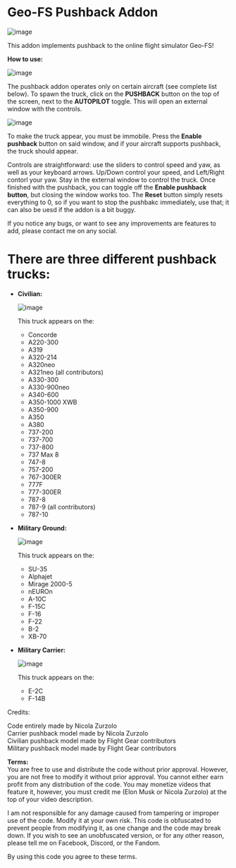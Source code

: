# Geo-FS Pushback Addon 
 
![image](https://github.com/TotallyRealElonMusk/GeoFS-Pushback/assets/72507855/65cdd21c-ac03-4255-99fd-d222c6f30214)



 This addon implements pushback to the online flight simulator Geo-FS!

 **How to use:**

![image](https://github.com/TotallyRealElonMusk/GeoFS-Pushback/assets/72507855/04dd7c93-6564-4417-8a3f-6b0ee7a475b1)

 The pushback addon operates only on certain aircraft (see complete list below). To spawn the truck, click on the **PUSHBACK** button on the top of the screen, next to the **AUTOPILOT** toggle. This will open an external window with the controls. 
 
![image](https://github.com/TotallyRealElonMusk/GeoFS-Pushback/assets/72507855/42967b9d-5eda-4e8d-a9ee-f622d64445a1)

 To make the truck appear, you must be immobile. Press the **Enable pushback** button on said window, and if your aircraft supports pushback, the truck should appear.

 Controls are straightforward: use the sliders to control speed and yaw, as well as your keyboard arrows. Up/Down control your speed, and Left/Right contorl your yaw. Stay in the external window to control the truck. Once finished with the pushback, you can toggle off the **Enable pushback button**, but closing the window works too. The **Reset** button simply resets everything to 0, so if you want to stop the pushbakc immediately, use that; it can also be uesd if the addon is a bit buggy.
 
 If you notice any bugs, or want to see any improvements are features to add, please contact me on any social.
 
# There are three different pushback trucks:
 
 * **Civilian:**

    ![image](https://github.com/TotallyRealElonMusk/GeoFS-Pushback/assets/72507855/24a78eb2-5381-437e-9a14-e7dff4191414)

    This truck appears on the: 
     
    - Concorde
    - A220-300
    - A319
    - A320-214
    - A320neo
    - A321neo (all contributors)
    - A330-300
    - A330-900neo
    - A340-600
    - A350-1000 XWB
    - A350-900
    - A350   
    - A380
    - 737-200
    - 737-700
    - 737-800
    - 737 Max 8
    - 747-8
    - 757-200
    - 767-300ER
    - 777F
    - 777-300ER
    - 787-8
    - 787-9 (all contributors)
    - 787-10

* **Military Ground:**

    ![image](https://github.com/TotallyRealElonMusk/GeoFS-Pushback/assets/72507855/d444586b-7bed-424e-9b85-631b07aa2387)

 
    This truck appears on the:

    - SU-35
    - Alphajet
    - Mirage 2000-5
    - nEUROn
    - A-10C
    - F-15C
    - F-16
    - F-22
    - B-2
    - XB-70

* **Military Carrier:**

    ![image](https://github.com/TotallyRealElonMusk/GeoFS-Pushback/assets/72507855/5aa417dc-e68e-403b-b3d5-c2042bb43d8d)


    This truck appears on the:

    - E-2C
    - F-14B


Credits:

Code entirely made by Nicola Zurzolo<br>
Carrier pushback model made by Nicola Zurzolo<br>
Civilian pushback model made by Flight Gear contributors<br>
Military pushback model made by Flight Gear contributors


**Terms:**<br>
You are free to use and distribute the code without prior approval. However, you are not free to modify it without prior approval. You cannot either earn profit from any distribution of the code. You may monetize videos that feature it, however, you must credit me (Elon Musk or Nicola Zurzolo) at the top of your video description.

I am not responsible for any damage caused from tampering or improper use of the code. Modify it at your own risk. This code is obfuscated to prevent people from modifying it, as one change and the code may break down. If you wish to see an unobfuscated version, or for any other reason, please tell me on Facebook, Discord, or the Fandom.

By using this code you agree to these terms.
